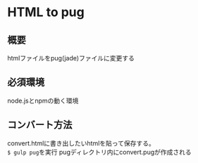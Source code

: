 # HTML to pug

## 概要
htmlファイルをpug(jade)ファイルに変更する

## 必須環境
node.jsとnpmの動く環境

## コンバート方法

convert.htmlに書き出したいhtmlを貼って保存する。  
`$ gulp pug`を実行
pugディレクトリ内にconvert.pugが作成される

